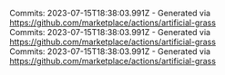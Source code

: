 Commits: 2023-07-15T18:38:03.991Z - Generated via https://github.com/marketplace/actions/artificial-grass
<br>
Commits: 2023-07-15T18:38:03.991Z - Generated via https://github.com/marketplace/actions/artificial-grass
<br>
Commits: 2023-07-15T18:38:03.991Z - Generated via https://github.com/marketplace/actions/artificial-grass
<br>
